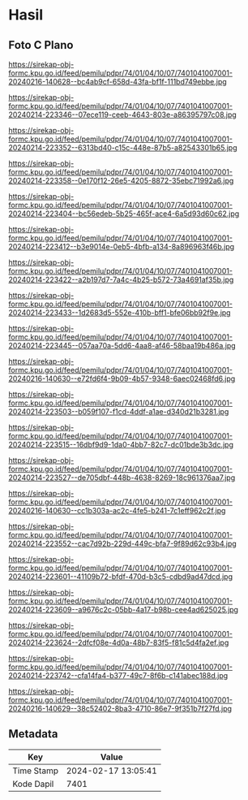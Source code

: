 # Hasil

## Foto C Plano

https://sirekap-obj-formc.kpu.go.id/feed/pemilu/pdpr/74/01/04/10/07/7401041007001-20240216-140628--bc4ab9cf-658d-43fa-bf1f-111bd749ebbe.jpg

https://sirekap-obj-formc.kpu.go.id/feed/pemilu/pdpr/74/01/04/10/07/7401041007001-20240214-223346--07ece119-ceeb-4643-803e-a86395797c08.jpg

https://sirekap-obj-formc.kpu.go.id/feed/pemilu/pdpr/74/01/04/10/07/7401041007001-20240214-223352--6313bd40-c15c-448e-87b5-a82543301b65.jpg

https://sirekap-obj-formc.kpu.go.id/feed/pemilu/pdpr/74/01/04/10/07/7401041007001-20240214-223358--0e170f12-26e5-4205-8872-35ebc71992a6.jpg

https://sirekap-obj-formc.kpu.go.id/feed/pemilu/pdpr/74/01/04/10/07/7401041007001-20240214-223404--bc56edeb-5b25-465f-ace4-6a5d93d60c62.jpg

https://sirekap-obj-formc.kpu.go.id/feed/pemilu/pdpr/74/01/04/10/07/7401041007001-20240214-223412--b3e9014e-0eb5-4bfb-a134-8a896963f46b.jpg

https://sirekap-obj-formc.kpu.go.id/feed/pemilu/pdpr/74/01/04/10/07/7401041007001-20240214-223422--a2b197d7-7a4c-4b25-b572-73a4691af35b.jpg

https://sirekap-obj-formc.kpu.go.id/feed/pemilu/pdpr/74/01/04/10/07/7401041007001-20240214-223433--1d2683d5-552e-410b-bff1-bfe06bb92f9e.jpg

https://sirekap-obj-formc.kpu.go.id/feed/pemilu/pdpr/74/01/04/10/07/7401041007001-20240214-223445--057aa70a-5dd6-4aa8-af46-58baa19b486a.jpg

https://sirekap-obj-formc.kpu.go.id/feed/pemilu/pdpr/74/01/04/10/07/7401041007001-20240216-140630--e72fd6f4-9b09-4b57-9348-6aec02468fd6.jpg

https://sirekap-obj-formc.kpu.go.id/feed/pemilu/pdpr/74/01/04/10/07/7401041007001-20240214-223503--b059f107-f1cd-4ddf-a1ae-d340d21b3281.jpg

https://sirekap-obj-formc.kpu.go.id/feed/pemilu/pdpr/74/01/04/10/07/7401041007001-20240214-223515--16dbf9d9-1da0-4bb7-82c7-dc01bde3b3dc.jpg

https://sirekap-obj-formc.kpu.go.id/feed/pemilu/pdpr/74/01/04/10/07/7401041007001-20240214-223527--de705dbf-448b-4638-8269-18c961376aa7.jpg

https://sirekap-obj-formc.kpu.go.id/feed/pemilu/pdpr/74/01/04/10/07/7401041007001-20240216-140630--cc1b303a-ac2c-4fe5-b241-7c1eff962c2f.jpg

https://sirekap-obj-formc.kpu.go.id/feed/pemilu/pdpr/74/01/04/10/07/7401041007001-20240214-223552--cac7d92b-229d-449c-bfa7-9f89d62c93b4.jpg

https://sirekap-obj-formc.kpu.go.id/feed/pemilu/pdpr/74/01/04/10/07/7401041007001-20240214-223601--41109b72-bfdf-470d-b3c5-cdbd9ad47dcd.jpg

https://sirekap-obj-formc.kpu.go.id/feed/pemilu/pdpr/74/01/04/10/07/7401041007001-20240214-223609--a9676c2c-05bb-4a17-b98b-cee4ad625025.jpg

https://sirekap-obj-formc.kpu.go.id/feed/pemilu/pdpr/74/01/04/10/07/7401041007001-20240214-223624--2dfcf08e-4d0a-48b7-83f5-f81c5d4fa2ef.jpg

https://sirekap-obj-formc.kpu.go.id/feed/pemilu/pdpr/74/01/04/10/07/7401041007001-20240214-223742--cfa14fa4-b377-49c7-8f6b-c141abec188d.jpg

https://sirekap-obj-formc.kpu.go.id/feed/pemilu/pdpr/74/01/04/10/07/7401041007001-20240216-140629--38c52402-8ba3-4710-86e7-9f351b7f27fd.jpg


## Metadata

| Key        | Value               |
| ---------- | ------------------- |
| Time Stamp | 2024-02-17 13:05:41 |
| Kode Dapil | 7401                |



